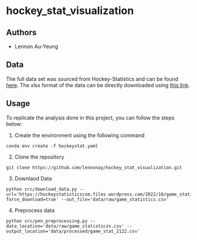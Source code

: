 # hockey_stat_visualization

## Authors

- Lennon Au-Yeung

## Data

The full data set was sourced from Hockey-Statistics and can be found [here](https://hockey-statistics.com/ls-gaa-2/). The xlsx format of the data can be directly downloaded using [this link](https://hockeystatisticscom.files.wordpress.com/2022/10/game_statistics.xlsx?force_download=true).


## Usage
To replicate the analysis done in this project, you can follow the steps below:

1. Create the environment using the following command
```
conda env create -f hockeystat.yaml
```

2. Clone the repository
```
git clone https://github.com/lennonay/hockey_stat_visualization.git
```

3. Downlaod Data
```
python src/download_data.py --url='https://hockeystatisticscom.files.wordpress.com/2022/10/game_statistics.xlsx?force_download=true' --out_file='data/raw/game_statistics.csv'
```

4. Preprocess data
```
python src/pen_preprocessing.py --data_location='data/raw/game_statistic∂s.csv' --output_location='data/processed/game_stat_2122.csv'
```
